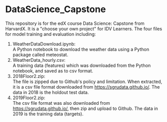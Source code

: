 # DataScience_Capstone

This repository is for the edX course Data Science: Capstone from HarvardX. It is a "choose your own project" for IDV Learners. The four files for model training and evaluation including: 
1) WeatherDataDownload.ipynb:   
   A Python notebook to download the weather data using a Python package called meteostat. 
2) WeatherData_hourly.csv:  
   A training data (features) which was downloaded from the Python notebook, and saved as to csv format.
3) 2018Floor2.zip:  
   The file is zipped due to Github's policy and limitation. When extracted, it is a csv file format downloaded from https://sgrudata.github.io/. The data in 2018 is the holdout test data. 
4) 2019Floor2.zip:  
   The csv file format was also downloaded from https://sgrudata.github.io/, then zip and upload to Github. The data in 2019 is the training data (targets). 
